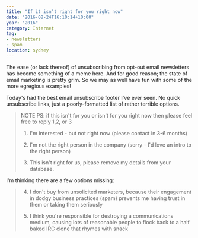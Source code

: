 ```yaml
---
title: "If it isn’t right for you right now"
date: "2016-08-24T16:10:14+10:00"
year: "2016"
category: Internet
tag:
- newsletters
- spam
location: sydney
---
```

The ease (or lack thereof) of unsubscribing from opt-out email newsletters has become something of a meme here. And for good reason; the state of email marketing is pretty grim. So we may as well have fun with some of the more egregious examples! 

Today's had the best email unsubscribe footer I've ever seen. No quick unsubscribe links, just a poorly-formatted list of rather terrible options.

> NOTE PS: if this isn't for you or isn't for you right now 
> then please feel free to reply 1,2, or 3
> 
> 1) I'm interested - but not right now (please contact in 
> 3-6 months)
> 
> 2) I'm not the right person in the company (sorry - I'd love
> an intro to the right person)
> 
> 3) This isn't right for us, please remove my details from your 
> database.

I'm thinking there are a few options missing:

> 4) I don't buy from unsolicited marketers, because their engagement 
> in dodgy business practices (spam) prevents me having trust in them 
> or taking them seriously
> 
> 5) I think you're responsible for destroying a communications medium, 
> causing lots of reasonable people to flock back to a half baked IRC 
> clone that rhymes with snack


